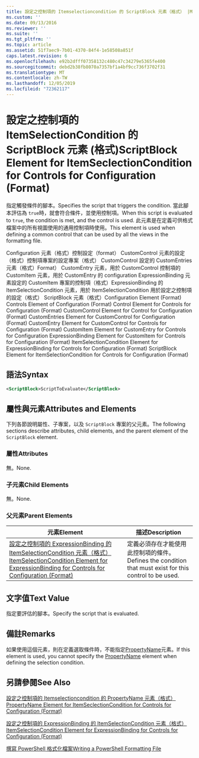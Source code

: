 ```yaml
---
title: 設定之控制項的 Itemselectioncondition 的 ScriptBlock 元素（格式） |Microsoft Docs
ms.custom: ''
ms.date: 09/13/2016
ms.reviewer: ''
ms.suite: ''
ms.tgt_pltfrm: ''
ms.topic: article
ms.assetid: 51f7aec9-7b01-4370-84f4-1e58508a851f
caps.latest.revision: 6
ms.openlocfilehash: e92b2dfff07358132c480c47c34279e5365fe400
ms.sourcegitcommit: debd2b38fb8070a7357bf1a4bf9cc736f3702f31
ms.translationtype: MT
ms.contentlocale: zh-TW
ms.lasthandoff: 12/05/2019
ms.locfileid: "72362117"
---
```

# <a name="scriptblock-element-for-itemseclectioncondition-for-controls-for-configuration-format"></a><span data-ttu-id="c5899-102">設定之控制項的 ItemSelectionCondition 的 ScriptBlock 元素 (格式)</span><span class="sxs-lookup"><span data-stu-id="c5899-102">ScriptBlock Element for ItemSeclectionCondition for Controls for Configuration (Format)</span></span>

<span data-ttu-id="c5899-103">指定觸發條件的腳本。</span><span class="sxs-lookup"><span data-stu-id="c5899-103">Specifies the script that triggers the condition.</span></span> <span data-ttu-id="c5899-104">當此腳本評估為 `true`時，就會符合條件，並使用控制項。</span><span class="sxs-lookup"><span data-stu-id="c5899-104">When this script is evaluated to `true`, the condition is met, and the control is used.</span></span> <span data-ttu-id="c5899-105">此元素是在定義可供格式檔案中的所有視圖使用的通用控制項時使用。</span><span class="sxs-lookup"><span data-stu-id="c5899-105">This element is used when defining a common control that can be used by all the views in the formatting file.</span></span>

<span data-ttu-id="c5899-106">Configuration 元素（格式）控制設定（format） CustomControl 元素的設定（格式）控制項專案的設定專案（格式） CustomControl 設定的 CustomEntries 元素（格式）Format） CustomEntry 元素，用於 CustomControl 控制項的 CustomItem 元素，用於 CustomEntry 的 configuration ExpressionBinding 元素設定的 CustomItem 專案的控制項（格式）ExpressionBinding 的 ItemSelectionCondition 元素，用於 ItemSelectionCondition 用於設定之控制項的設定（格式） ScriptBlock 元素（格式）</span><span class="sxs-lookup"><span data-stu-id="c5899-106">Configuration Element (Format) Controls Element of Configuration (Format) Control Element for Controls for Configuration (Format) CustomControl Element for Control for Configuration (Format) CustomEntries Element for CustomControl for Configuration (Format) CustomEntry Element for CustomControl for Controls for Configuration (Format) CustomItem Element for CustomEntry for Controls for Configuration ExpressionBinding Element for CustomItem for Controls for Configuration (Format) ItemSelectionCondition Element for ExpressionBinding for Controls for Configuration (Format) ScriptBlock Element for ItemSelectionCondition for Controls for Configuration (Format)</span></span>

## <a name="syntax"></a><span data-ttu-id="c5899-107">語法</span><span class="sxs-lookup"><span data-stu-id="c5899-107">Syntax</span></span>

```xml
<ScriptBlock>ScriptToEvaluate</ScriptBlock>
```

## <a name="attributes-and-elements"></a><span data-ttu-id="c5899-108">屬性與元素</span><span class="sxs-lookup"><span data-stu-id="c5899-108">Attributes and Elements</span></span>

<span data-ttu-id="c5899-109">下列各節說明屬性、子專案，以及 `ScriptBlock` 專案的父元素。</span><span class="sxs-lookup"><span data-stu-id="c5899-109">The following sections describe attributes, child elements, and the parent element of the `ScriptBlock` element.</span></span>

### <a name="attributes"></a><span data-ttu-id="c5899-110">屬性</span><span class="sxs-lookup"><span data-stu-id="c5899-110">Attributes</span></span>

<span data-ttu-id="c5899-111">無。</span><span class="sxs-lookup"><span data-stu-id="c5899-111">None.</span></span>

### <a name="child-elements"></a><span data-ttu-id="c5899-112">子元素</span><span class="sxs-lookup"><span data-stu-id="c5899-112">Child Elements</span></span>

<span data-ttu-id="c5899-113">無。</span><span class="sxs-lookup"><span data-stu-id="c5899-113">None.</span></span>

### <a name="parent-elements"></a><span data-ttu-id="c5899-114">父元素</span><span class="sxs-lookup"><span data-stu-id="c5899-114">Parent Elements</span></span>

|<span data-ttu-id="c5899-115">元素</span><span class="sxs-lookup"><span data-stu-id="c5899-115">Element</span></span>|<span data-ttu-id="c5899-116">描述</span><span class="sxs-lookup"><span data-stu-id="c5899-116">Description</span></span>|
|-------------|-----------------|
|[<span data-ttu-id="c5899-117">設定之控制項的 ExpressionBinding 的 ItemSelectionCondition 元素（格式）</span><span class="sxs-lookup"><span data-stu-id="c5899-117">ItemSelectionCondition Element for ExpressionBinding for Controls for Configuration (Format)</span></span>](./itemselectioncondition-element-for-expressionbinding-for-controls-for-configuration-format.md)|<span data-ttu-id="c5899-118">定義必須存在才能使用此控制項的條件。</span><span class="sxs-lookup"><span data-stu-id="c5899-118">Defines the condition that must exist for this control to be used.</span></span>|

## <a name="text-value"></a><span data-ttu-id="c5899-119">文字值</span><span class="sxs-lookup"><span data-stu-id="c5899-119">Text Value</span></span>

<span data-ttu-id="c5899-120">指定要評估的腳本。</span><span class="sxs-lookup"><span data-stu-id="c5899-120">Specify the script that is evaluated.</span></span>

## <a name="remarks"></a><span data-ttu-id="c5899-121">備註</span><span class="sxs-lookup"><span data-stu-id="c5899-121">Remarks</span></span>

<span data-ttu-id="c5899-122">如果使用這個元素，則在定義選取條件時，不能指定[PropertyName](./propertyname-element-for-itemseclectioncondition-for-controls-for-configuration-format.md)元素。</span><span class="sxs-lookup"><span data-stu-id="c5899-122">If this element is used, you cannot specify the [PropertyName](./propertyname-element-for-itemseclectioncondition-for-controls-for-configuration-format.md) element when defining the selection condition.</span></span>

## <a name="see-also"></a><span data-ttu-id="c5899-123">另請參閱</span><span class="sxs-lookup"><span data-stu-id="c5899-123">See Also</span></span>

[<span data-ttu-id="c5899-124">設定之控制項的 Itemselectioncondition 的 PropertyName 元素（格式）</span><span class="sxs-lookup"><span data-stu-id="c5899-124">PropertyName Element for ItemSeclectionCondition for Controls for Configuration (Format)</span></span>](./propertyname-element-for-itemseclectioncondition-for-controls-for-configuration-format.md)

[<span data-ttu-id="c5899-125">設定之控制項的 ExpressionBinding 的 ItemSelectionCondition 元素（格式）</span><span class="sxs-lookup"><span data-stu-id="c5899-125">ItemSelectionCondition Element for ExpressionBinding for Controls for Configuration (Format)</span></span>](./itemselectioncondition-element-for-expressionbinding-for-controls-for-configuration-format.md)

[<span data-ttu-id="c5899-126">撰寫 PowerShell 格式化檔案</span><span class="sxs-lookup"><span data-stu-id="c5899-126">Writing a PowerShell Formatting File</span></span>](./writing-a-powershell-formatting-file.md)
